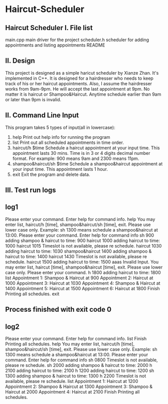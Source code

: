 # Haircut-Scheduler
Haircut Scheduler
I. File list
------------
main.cpp            main driver for the project
scheduler.h       scheduler for adding appointments and listing appointments
README

II. Design
----------
This project is designed as a simple haricut scheduler by Xianze Zhan.
It's implemented in C++.
It is designed for a hairdresser who needs to keep track of his	or her haircut appointments.
Also, I assume the hairdresser works from 9am-9pm. He will accept the last appointment at 9pm. No matter it is haircut
or Shampoo&Haircut. Anytime schedule earlier than 9am or later than 9pm is invalid.

II. Command Line Input
----------------------
This program takes 5 types of input(all in lowercase):
1.  help                      Print out help info for running the program
2.  list                      Print out all scheduled appointments in time order.
3.  haircut/h $time           Schedule a haircut appointment at your input time. This appointment lasts 30 mins.
                              Time is in 3 or 4 digits decimal number format.
                              For example: 900 means 9am and 2300 means 11pm.
4.  shampoo&haircut/sh $time  Schedule a shampoo&haircut appointment at your input time. This appointment lasts 1 hour.
5.  exit                      Exit the program and delete data.


III. Test run logs
------------------
log1
-----
Please enter your command. Enter help for command info.
help
You may enter list, haircut/h [time], shampoo&haircut/sh [time], exit. Please use lower case only.
Example: sh 1300 means schedule a shampoo&haircut at 13:00.
Please enter your command. Enter help for command info
sh 900
adding shampoo & haircut to time: 900
haircut 1000
adding haircut to time: 1000
haircut 1015
Timeslot is not available, please re schedule.
haircut 1030
adding haircut to time: 1030
shampoo&haircut 1400
adding shampoo & haircut to time: 1400
haircut 1430
Timeslot is not available, please re schedule.
haircut 1500
adding haircut to time: 1500
aaas
Invalid Input. You may enter list, haircut [time], shampoo&haircut [time], exit. Please use lower case only.
Please enter your command.
h 1800
adding haircut to time: 1800
list
Appointment 1: Shampoo & Haircut at 900
Appointment 2: Haircut at 1000
Appointment 3: Haircut at 1030
Appointment 4: Shampoo & Haircut at 1400
Appointment 5: Haircut at 1500
Appointment 6: Haircut at 1800
Finish Printing all schedules.
exit

Process finished with exit code 0
----------

log2
----
Please enter your command. Enter help for command info.
list
Finish Printing all schedules.
help
You may enter list, haircut/h [time], shampoo&haircut/sh [time], exit. Please use lower case only.
Example: sh 1300 means schedule a shampoo&haircut at 13:00.
Please enter your command. Enter help for command info
sh 0800
Timeslot is not available, please re schedule.
sh 2000
adding shampoo & haircut to time: 2000
h 2100
adding haircut to time: 2100
h 1200
adding haircut to time: 1200
sh 1300
adding shampoo & haircut to time: 1300
h 2200
Timeslot is not available, please re schedule.
list
Appointment 1: Haircut at 1200
Appointment 2: Shampoo & Haircut at 1300
Appointment 3: Shampoo & Haircut at 2000
Appointment 4: Haircut at 2100
Finish Printing all schedules.
